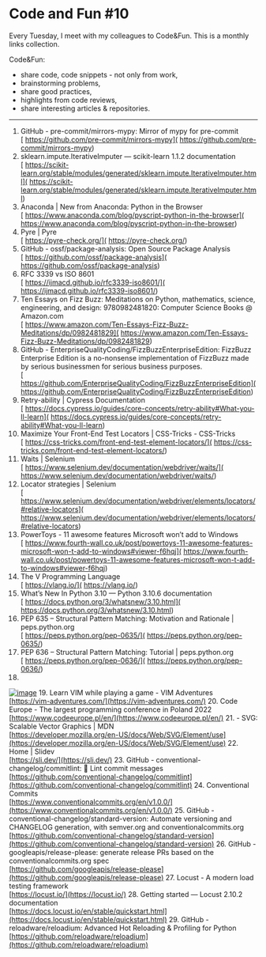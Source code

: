 # Code and Fun \#10

Every Tuesday, I meet with my colleagues to Code&Fun. This is a monthly links collection. 

Code&Fun:

* share code, code snippets - not only from work,
* brainstorming problems,
* share good practices,
* highlights from code reviews,
* share interesting articles & repositories.

---

1. GitHub - pre-commit/mirrors-mypy: Mirror of mypy for pre-commit  
[ https://github.com/pre-commit/mirrors-mypy]( https://github.com/pre-commit/mirrors-mypy)
2. sklearn.impute.IterativeImputer — scikit-learn 1.1.2 documentation  
[ https://scikit-learn.org/stable/modules/generated/sklearn.impute.IterativeImputer.html]( https://scikit-learn.org/stable/modules/generated/sklearn.impute.IterativeImputer.html)
3. Anaconda \| New from Anaconda: Python in the Browser  
[ https://www.anaconda.com/blog/pyscript-python-in-the-browser]( https://www.anaconda.com/blog/pyscript-python-in-the-browser)
4. Pyre \| Pyre  
[ https://pyre-check.org/]( https://pyre-check.org/)
5. GitHub - ossf/package-analysis: Open Source Package Analysis  
[ https://github.com/ossf/package-analysis]( https://github.com/ossf/package-analysis)
6. RFC 3339 vs ISO 8601  
[ https://ijmacd.github.io/rfc3339-iso8601/]( https://ijmacd.github.io/rfc3339-iso8601/)
7. Ten Essays on Fizz Buzz: Meditations on Python, mathematics, science, engineering, and design: 9780982481820: Computer Science Books @ Amazon.com  
[ https://www.amazon.com/Ten-Essays-Fizz-Buzz-Meditations/dp/0982481829]( https://www.amazon.com/Ten-Essays-Fizz-Buzz-Meditations/dp/0982481829)
8. GitHub - EnterpriseQualityCoding/FizzBuzzEnterpriseEdition: FizzBuzz Enterprise Edition is a no-nonsense implementation of FizzBuzz made by serious businessmen for serious business purposes.  
[ https://github.com/EnterpriseQualityCoding/FizzBuzzEnterpriseEdition]( https://github.com/EnterpriseQualityCoding/FizzBuzzEnterpriseEdition)
9. Retry-ability \| Cypress Documentation  
[ https://docs.cypress.io/guides/core-concepts/retry-ability#What-you-ll-learn]( https://docs.cypress.io/guides/core-concepts/retry-ability#What-you-ll-learn)
10. Maximize Your Front-End Test Locators \| CSS-Tricks - CSS-Tricks  
[ https://css-tricks.com/front-end-test-element-locators/]( https://css-tricks.com/front-end-test-element-locators/)
11. Waits \| Selenium  
[ https://www.selenium.dev/documentation/webdriver/waits/]( https://www.selenium.dev/documentation/webdriver/waits/)
12. Locator strategies \| Selenium  
[ https://www.selenium.dev/documentation/webdriver/elements/locators/#relative-locators]( https://www.selenium.dev/documentation/webdriver/elements/locators/#relative-locators)
13. PowerToys - 11 awesome features Microsoft won’t add to Windows  
[ https://www.fourth-wall.co.uk/post/powertoys-11-awesome-features-microsoft-won-t-add-to-windows#viewer-f6hqj]( https://www.fourth-wall.co.uk/post/powertoys-11-awesome-features-microsoft-won-t-add-to-windows#viewer-f6hqj)
14. The V Programming Language  
[ https://vlang.io/]( https://vlang.io/)
15. What’s New In Python 3.10 — Python 3.10.6 documentation  
[ https://docs.python.org/3/whatsnew/3.10.html]( https://docs.python.org/3/whatsnew/3.10.html)
16. PEP 635 – Structural Pattern Matching: Motivation and Rationale \| peps.python.org  
[ https://peps.python.org/pep-0635/]( https://peps.python.org/pep-0635/)
17. PEP 636 – Structural Pattern Matching: Tutorial \| peps.python.org  
[ https://peps.python.org/pep-0636/]( https://peps.python.org/pep-0636/)
18.   
[ ![image](https://user-images.githubusercontent.com/13277748/181998630-a889f31b-1961-4d1e-923e-0a1a66b0a360.jpeg)]( ![image](https://user-images.githubusercontent.com/13277748/181998630-a889f31b-1961-4d1e-923e-0a1a66b0a360.jpeg))
19. Learn VIM while playing a game - VIM Adventures  
[https://vim-adventures.com/](https://vim-adventures.com/)
20. Code Europe - The largest programming conference in Poland 2022  
[https://www.codeeurope.pl/en/](https://www.codeeurope.pl/en/)
21. <use> - SVG: Scalable Vector Graphics \| MDN  
[https://developer.mozilla.org/en-US/docs/Web/SVG/Element/use](https://developer.mozilla.org/en-US/docs/Web/SVG/Element/use)
22. Home \| Slidev  
[https://sli.dev/](https://sli.dev/)
23. GitHub - conventional-changelog/commitlint: 📓 Lint commit messages  
[https://github.com/conventional-changelog/commitlint](https://github.com/conventional-changelog/commitlint)
24. Conventional Commits  
[https://www.conventionalcommits.org/en/v1.0.0/](https://www.conventionalcommits.org/en/v1.0.0/)
25. GitHub - conventional-changelog/standard-version: Automate versioning and CHANGELOG generation, with semver.org and conventionalcommits.org  
[https://github.com/conventional-changelog/standard-version](https://github.com/conventional-changelog/standard-version)
26. GitHub - googleapis/release-please: generate release PRs based on the conventionalcommits.org spec  
[https://github.com/googleapis/release-please](https://github.com/googleapis/release-please)
27. Locust - A modern load testing framework  
[https://locust.io/](https://locust.io/)
28. Getting started — Locust 2.10.2 documentation  
[https://docs.locust.io/en/stable/quickstart.html](https://docs.locust.io/en/stable/quickstart.html)
29. GitHub - reloadware/reloadium: Advanced Hot Reloading & Profiling for Python  
[https://github.com/reloadware/reloadium](https://github.com/reloadware/reloadium)
